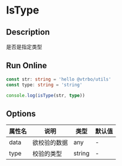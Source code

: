 # IsType

## Description
是否是指定类型

## Run Online

<RunCode symbolize="is-type-WL2MM09w" :language="ts" :dependency="`
function toRawType(data: any): string {
  return Object.prototype.toString.call(data).slice(8, -1)
}
function isType(data: any, type: string): boolean {
  return toRawType(data).toLowerCase() === type.toLowerCase()
}`">

```ts
const str: string = 'hello @vtrbo/utils'
const type: string = 'string'

console.log(isType(str, type))
```

</RunCode>

## Options

<div class="utils-table">

| 属性名 | 说明 | 类型 | 默认值 |
| --- | --- | --- | --- |
| data | 欲校验的数据 | any | - |
| type | 校验的类型 | string | - |

</div>